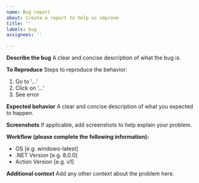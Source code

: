 ```yaml
---
name: Bug report
about: Create a report to help us improve
title: ''
labels: bug
assignees: ''

---
```


**Describe the bug**
A clear and concise description of what the bug is.

**To Reproduce**
Steps to reproduce the behavior:
1. Go to '...'
2. Click on '...'
3. See error

**Expected behavior**
A clear and concise description of what you expected to happen.

**Screenshots**
If applicable, add screenshots to help explain your problem.

**Workflow (please complete the following information):**
 - OS [e.g. windows-latest]
 - .NET Version [e.g. 8.0.0]
 - Action Version [e.g. v1]

**Additional context**
Add any other context about the problem here.
